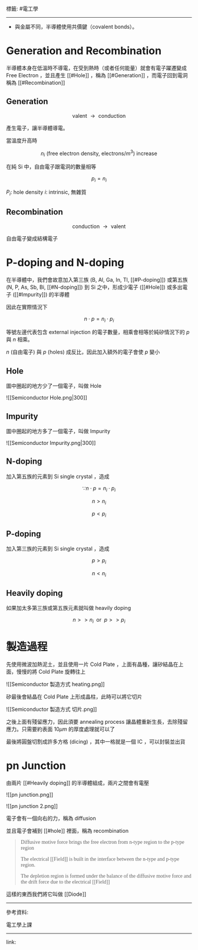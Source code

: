標籤: #電工學 

---

- 與金屬不同，半導體使用共價鍵（covalent bonds）。

# Generation and Recombination

半導體本身在低溫時不導電，在受到熱時（或者任何能量）就會有電子躍遷變成 Free Electron ，並且產生 [[#Hole]] ，稱為 [[#Generation]] ，而電子回到電洞稱為 [[#Recombination]]

## Generation

$$\text{ valent } \rightarrow \text{ conduction }$$

產生電子，讓半導體導電。

當溫度升高時

$$n_i\text{ (free electron density, electrons} / m^3 \text{) } \text{ increase }$$

在純 Si 中，自由電子跟電洞的數量相等

$$p_i = n_i$$

$P_i$: hole density
$i$: intrinsic, 無雜質

## Recombination

$$\text{ conduction } \rightarrow \text{ valent }$$

自由電子變成結構電子

# P-doping and N-doping

在半導體中，我們會故意加入第三族 (B, Al, Ga, In, Tl, [[#P-doping]]) 或第五族 (N, P, As, Sb, Bi, [[#N-doping]]) 到 Si 之中，形成少電子 ([[#Hole]]) 或多出電子 ([[#Impurity]]) 的半導體

因此在實際情況下

$$n \cdot p = n_i\cdot p_i$$

等號左邊代表包含 external injection 的電子數量，相乘會相等於純矽情況下的 $p$ 與 $n$ 相乘。

$n$ (自由電子) 與 $p$ (holes) 成反比，因此加入額外的電子會使 $p$ 變小

## Hole

圖中圈起的地方少了一個電子，叫做 Hole

![[Semiconductor Hole.png|300]]

## Impurity

圖中圈起的地方多了一個電子，叫做 Impurity

![[Semiconductor Impurity.png|300]]

## N-doping

加入第五族的元素到 Si single crystal ，造成

$$\because n \cdot p = n_i\cdot p_i$$

$$n > n_i$$

$$p < p_i$$

## P-doping

加入第三族的元素到 Si single crystal ，造成

$$p > p_i$$

$$n < n_i$$

## Heavily doping

如果加太多第三族或第五族元素就叫做 heavily doping

$$n >> n_i \;\text{ or }\; p >> p_i$$

# 製造過程

先使用微波加熱泥土，並且使用一片 Cold Plate ，上面有晶種，讓矽結晶在上面，慢慢的將 Cold Plate 旋轉往上

![[Semiconductor 製造方式 heating.png]]

矽最後會結晶在 Cold Plate 上形成晶柱，此時可以將它切片

![[Semiconductor 製造方式 切片.png]]

之後上面有殘留應力，因此須要 annealing process 讓晶體重新生長，去除殘留應力。只需要約表面 $10\mu m$ 的厚度處理就可以了

最後將圓盤切割成許多方格 (dicing) ，其中一格就是一個 IC ，可以封裝並出貨

# pn Junction

由兩片 [[#Heavily doping]] 的半導體組成，兩片之間會有電壓

![[pn junction.png]]

![[pn junction 2.png]]

電子會有一個向右的力，稱為 diffusion

並且電子會補到 [[#hole]] 裡面，稱為 recombination

> <font face = "serif">Diffusive motive force brings the free electron from n-type region to the p-type region 
> 
> The electrical [[Field]] is built in the interface between the n-type and p-type region.
> 
> The depletion region is formed under the balance of the diffusive motive force and the drift force due to the electrical [[Field]]</font>

這樣的東西我們將它叫做 [[Diode]]

---

參考資料:

電工學上課

---

link:

